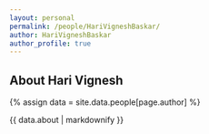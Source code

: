 ```yaml
---
layout: personal
permalink: /people/HariVigneshBaskar/
author: HariVigneshBaskar
author_profile: true
---
```

## About Hari Vignesh
{% assign data = site.data.people[page.author] %}
<div style="text-align: justify">{{ data.about | markdownify }}</div>

